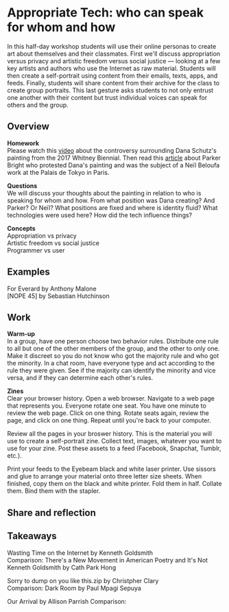 # Appropriate Tech: who can speak for whom and how

In this half-day workshop students will use their online personas to create art about themselves and their classmates. First we'll discuss appropriation versus privacy and artistic freedom versus social justice — looking at a few key artists and authors who use the Internet as raw material. Students will then create a self-portrait using content from their emails, texts, apps, and feeds. Finally, students will share content from their archive for the class to create group portraits. This last gesture asks students to not only entrust one another with their content but trust individual voices can speak for others and the group. 


## Overview

<b>Homework</b> <br>
Please watch this [video](https://video.vice.com/en_us/embed/58dabbab91d237b4148aa34f) about the controversy surrounding Dana Schutz's painting from the 2017 Whitney Biennial. Then read this [article](https://news.artnet.com/art-world/parker-bright-paris-protest-1227947) about Parker Bright who protested Dana's painting and was the subject of a Neïl Beloufa work at the Palais de Tokyo in Paris.


<b>Questions</b> <br>
We will discuss your thoughts about the painting in relation to who is speaking for whom and how. From what position was Dana creating? And Parker? Or Neïl? What positions are fixed and where is identity fluid? What technologies were used here? How did the tech influence things?  


<b>Concepts</b> <br>
Appropriation vs privacy <br>
Artistic freedom vs social justice  <br>
Programmer vs user


## Examples


For Everard by Anthony Malone <br>
[NOPE 45] by Sebastian Hutchinson <br>


## Work

<b>Warm-up</b> <br>
In a group, have one person choose two behavior rules. Distribute one rule to all but one of the other members of the group, and the other to only one. Make it discreet so you do not know who got the majority rule and who got the minority. In a chat room, have everyone type and act according to the rule they were given. See if the majority can identify the minority and vice versa, and if they can determine each other's rules.


<b>Zines</b> <br>
Clear your browser history. Open a web browser. Navigate to a web page that represents you. Everyone rotate one seat. You have one minute to review the web page. Click on one thing. Rotate seats again, review the page, and click on one thing. Repeat until you're back to your computer.

Review all the pages in your broswer history. This is the material you will use to create a self-portrait zine. Collect text, images, whatever you want to use for your zine. Post these assets to a feed (Facebook, Snapchat, Tumblr, etc.). 

Print your feeds to the Eyebeam black and white laser printer. Use sissors and glue to arrange your material onto three letter size sheets. When finished, copy them on the black and white printer. Fold them in half. Collate them. Bind them with the stapler.


## Share and reflection


## Takeaways
Wasting Time on the Internet by Kenneth Goldsmith <br>
Comparison: There's a New Movement in American Poetry and It's Not Kenneth Goldsmith by Cath Park Hong

Sorry to dump on you like this.zip by Christpher Clary <br>
Comparison: Dark Room by Paul Mpagi Sepuya

Our Arrival by Allison Parrish
Comparison: 


